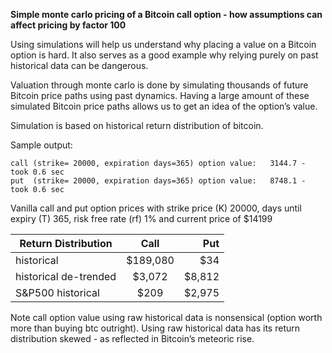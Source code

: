 **Simple monte carlo pricing of a Bitcoin call option - how assumptions can affect pricing by factor 100**

Using simulations will help us understand why placing a value on a Bitcoin option is hard. It also serves as a good example why relying purely on past historical data can be dangerous.

Valuation through monte carlo is done by simulating thousands of future Bitcoin price paths using past dynamics. Having a large amount of these simulated Bitcoin price paths allows us to get an idea of the option’s value.

Simulation is based on historical return distribution of bitcoin. 

Sample output:
```
call (strike= 20000, expiration days=365) option value:   3144.7 - took 0.6 sec
put  (strike= 20000, expiration days=365) option value:   8748.1 - took 0.6 sec
```

Vanilla call and put option prices with strike price (K) 20000, days until expiry (T) 365, risk free rate (rf) 1% and current price of $14199

| Return Distribution        | Call           | Put  |
| ------------- |:-------------:| -----:|
| historical      | $189,080 | $34 |
| historical de-trended      |  $3,072 |   $8,812 |
| S&P500 historical | $209  |    $2,975 |

Note call option value using raw historical data is nonsensical (option worth more than buying btc outright). Using raw historical data has its return distribution skewed - as reflected in Bitcoin’s meteoric rise.

